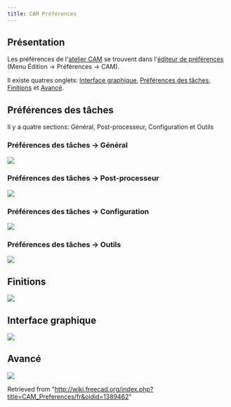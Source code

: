 ```yaml
---
title: CAM Préférences
---
```

## Présentation

Les préférences de l'[atelier CAM](/CAM_Workbench/fr "CAM Workbench/fr") se trouvent dans l'[éditeur de préférences](/Preferences_Editor/fr "Preferences Editor/fr") (Menu Édition → Préférences → CAM).

Il existe quatres onglets: [Interface graphique](#Interface_graphique), [Préférences des tâches](#Préférences_des_tâches), [Finitions](#Finitions) et [Avancé](#Avancé).

## Préférences des tâches

Il y a quatre sections: Général, Post-processeur, Configuration et Outils

### Préférences des tâches → Général

![](/images/Preference_Path_Tab_01_01_V020.png)

### Préférences des tâches → Post-processeur

![](/images/Preference_Path_Tab_01_02_V020.png)

### Préférences des tâches → Configuration

![](/images/Preference_Path_Tab_01_03_V020.png)

### Préférences des tâches → Outils

![](/images/Preference_Path_Tab_01_04_V020.png)

## Finitions

![](/images/Preference_Path_Tab_02_V020.png)

## Interface graphique

![](/images/Preference_Path_Tab_03_V020.png)

## Avancé

![](/images/Preference_Path_Tab_04_V020.png)

Retrieved from "<http://wiki.freecad.org/index.php?title=CAM_Preferences/fr&oldid=1389462>"